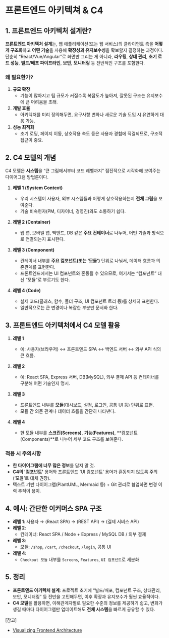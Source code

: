 # 프론트엔드 아키텍쳐 & C4

## 1. 프론트엔드 아키텍처 설계란?

**프론트엔드 아키텍처 설계**는, 웹 애플리케이션(또는 웹 서비스)의 클라이언트 측을 **어떻게 구조화**하고 **어떤 기술**을 사용해 **확장성과 유지보수성**을 확보할지 결정하는 과정이다.  
단순히 “React/Vue/Angular”로 화면만 그리는 게 아니라, **라우팅**, **상태 관리**, **초기 로드 성능**, **빌드/배포 파이프라인**, **보안**, **모니터링** 등 전반적인 구조를 포함한다.

### 왜 필요한가?

1. **규모 확장**
   - 기능이 많아지고 팀 규모가 커질수록 복잡도가 높아져, 잘못된 구조는 유지보수에 큰 어려움을 초래.
2. **개발 효율**
   - 아키텍처를 미리 정의해두면, 요구사항 변화나 새로운 기술 도입 시 유연하게 대응 가능.
3. **성능 최적화**
   - 초기 로딩, 페이지 이동, 상호작용 속도 등은 사용자 경험에 직결되므로, 구조적 접근이 중요.

## 2. C4 모델의 개념

C4 모델은 **시스템**을 “큰 그림에서부터 코드 레벨까지” 점진적으로 시각화해 보여주는 다이어그램 방법론이다.

1. **레벨 1 (System Context)**

   - 우리 시스템이 사용자, 외부 시스템들과 어떻게 상호작용하는지 **전체 그림**을 보여준다.
   - 기술 비숙련자(PM, 디자이너, 경영진)와도 소통하기 쉽다.

2. **레벨 2 (Container)**

   - 웹 앱, 모바일 앱, 백엔드, DB 같은 **주요 컨테이너**로 나누어, 어떤 기술과 방식으로 연결되는지 표시한다.

3. **레벨 3 (Component)**

   - 컨테이너 내부를 **주요 컴포넌트(또는 ‘모듈’)** 단위로 나눠서, 데이터 흐름과 의존관계를 표현한다.
   - 프론트엔드에서는 UI 컴포넌트와 혼동될 수 있으므로, 여기서는 “컴포넌트” 대신 “모듈”로 부르기도 한다.

4. **레벨 4 (Code)**
   - 실제 코드(클래스, 함수, 폴더 구조, UI 컴포넌트 트리 등)를 상세히 표현한다.
   - 일반적으로는 큰 변경이나 복잡한 부분만 문서화 한다.

## 3. 프론트엔드 아키텍처에서 C4 모델 활용

1. **레벨 1**

   - 예: 사용자(브라우저) ↔ 프론트엔드 SPA ↔ 백엔드 서버 ↔ 외부 API 식의 큰 흐름.

2. **레벨 2**

   - 예: React SPA, Express 서버, DB(MySQL), 외부 결제 API 등 컨테이너를 구분해 어떤 기술인지 명시.

3. **레벨 3**

   - 프론트엔드 내부를 **모듈**(대시보드, 설정, 로그인, 공통 UI 등) 단위로 표현.
   - 모듈 간 의존 관계나 데이터 흐름을 간단히 나타낸다.

4. **레벨 4**
   - 한 모듈 내부를 **스크린(Screens)**, **기능(Features)**, **컴포넌트(Components)**로 나누어 세부 코드 구조를 보여준다.

### 적용 시 주의사항

- **한 다이어그램에 너무 많은 정보**를 담지 말 것.
- **C4의 '컴포넌트'** 용어와 프론트엔드 ‘UI 컴포넌트’ 용어가 혼동되지 않도록 주의(‘모듈’로 대체 권장).
- 텍스트 기반 다이어그램(PlantUML, Mermaid 등) + Git 관리로 협업하면 변경 이력 추적이 용이.

## 4. 예시: 간단한 이커머스 SPA 구조

- **레벨 1**: 사용자 → (React SPA) → (REST API) → (결제 서비스 API)
- **레벨 2**:
  - 컨테이너: React SPA / Node + Express / MySQL DB / 외부 결제
- **레벨 3**:
  - 모듈: `/shop`, `/cart`, `/checkout`, `/login`, 공통 UI
- **레벨 4**:
  - `Checkout 모듈` 내부를 `Screens`, `Features`, `UI 컴포넌트`로 세분화

## 5. 정리

- **프론트엔드 아키텍처 설계**: 프로젝트 초기에 “빌드/배포, 컴포넌트 구조, 상태관리, 보안, 모니터링” 등 전반을 고민해두면, 이후 확장과 유지보수가 훨씬 효율적이다.
- **C4 모델**을 활용하면, 이해관계자별로 필요한 수준의 정보를 제공하기 쉽고, 변화가 생길 때마다 다이어그램만 업데이트해도 **전체 시스템**을 빠르게 공유할 수 있다.

[참고]

- [Visualizing Frontend Architecture](https://frontendatscale.com/issues/17)
